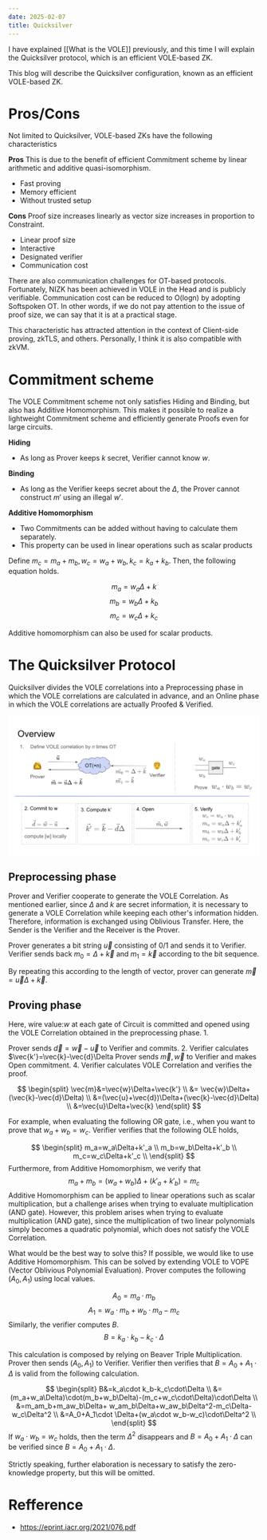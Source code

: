 ```yaml
---
date: 2025-02-07
title: Quicksilver
---
```

I have explained [[What is the VOLE]] previously, and this time I will explain the Quicksilver protocol, which is an efficient VOLE-based ZK.

This blog will describe the Quicksilver configuration, known as an efficient VOLE-based ZK.
# Pros/Cons
Not limited to Quicksilver, VOLE-based ZKs have the following characteristics

**Pros**
This is due to the benefit of efficient Commitment scheme by linear arithmetic and additive quasi-isomorphism.

- Fast proving
- Memory efficient
- Without trusted setup

**Cons**
Proof size increases linearly as vector size increases in proportion to Constraint.

- Linear proof size
- Interactive
- Designated verifier
- Communication cost

There are also communication challenges for OT-based protocols.
Fortunately, NIZK has been achieved in VOLE in the Head and is publicly verifiable.
Communication cost can be reduced to O(logn) by adopting Softspoken OT.
In other words, if we do not pay attention to the issue of proof size, we can say that it is at a practical stage.

This characteristic has attracted attention in the context of Client-side proving, zkTLS, and others.
Personally, I think it is also compatible with zkVM.

# Commitment scheme

The VOLE Commitment scheme not only satisfies Hiding and Binding, but also has Additive Homomorphism.
This makes it possible to realize a lightweight Commitment scheme and efficiently generate Proofs even for large circuits.

**Hiding**
- As long as Prover keeps $k$ secret, Verifier cannot know $w$.

**Binding**
- As long as the Verifier keeps secret about the $\Delta$, the Prover cannot construct $m'$ using an illegal $w'$.

**Additive Homomorphism**
- Two Commitments can be added without having to calculate them separately.
- This property can be used in linear operations such as scalar products

Define $m_c=m_a+m_b, w_c=w_a+w_b, k_c=k_a+k_b$.
Then, the following equation holds.

$$m_a=w_a\Delta+k$$
$$m_b=w_b\Delta+k_b$$
$$m_c=w_c\Delta+k_c$$

Additive homomorphism can also be used for scalar products.

# The Quicksilver Protocol


Quicksilver divides the VOLE correlations into a Preprocessing phase in which the VOLE correlations are calculated in advance, and an Online phase in which the VOLE correlations are actually Proofed & Verified.

![alt text](quicksilver_overview.png)

## Preprocessing phase

Prover and Verifier cooperate to generate the VOLE Correlation. As mentioned earlier, since $\Delta$ and $k$ are secret information, it is necessary to generate a VOLE Correlation while keeping each other's information hidden.
Therefore, information is exchanged using Oblivious Transfer. Here, the Sender is the Verifier and the Receiver is the Prover.

Prover generates a bit string $\vec{u}$ consisting of 0/1 and sends it to Verifier.
Verifier sends back $m_0=\Delta+\vec{k}$ and $m_1=\vec{k}$ according to the bit sequence.

By repeating this according to the length of vector, prover can generate $\vec{m}=\vec{u}\Delta+\vec{k}$.

## Proving phase

Here, wire value:$w$ at each gate of Circuit is committed and opened using the VOLE Correlation obtained in the preprocessing phase. 1.

Prover sends $\vec{d}=\vec{w}-\vec{u}$ to Verifier and commits. 2.
Verifier calculates $\vec{k'}=\vec{k}-\vec{d}\Delta
Prover sends $\vec{m},\vec{w}$ to Verifier and makes Open commitment. 4.
Verifier calculates VOLE Correlation and verifies the proof.

$$
\begin{split}
\vec{m}&=\vec{w}\Delta+\vec{k'} \\
	&= \vec{w}\Delta+(\vec{k}-\vec{d}\Delta) \\
	&=(\vec{u}+\vec{d})\Delta+(\vec{k}-\vec{d}\Delta) \\
	&=\vec{u}\Delta+\vec{k}
\end{split}
$$

For example, when evaluating the following OR gate, i.e., when you want to prove that $w_a+w_b=w_c$.
 Verifier verifies that the following OLE holds,

$$
\begin{split}
m_a=w_a\Delta+k'_a \\
m_b=w_b\Delta+k'_b \\
m_c=w_c\Delta+k'_c \\
\end{split}
$$
Furthermore, from Additive Homomorphism, we verify that
$$
m_a+m_b=(w_a+w_b)\Delta+(k'_a+k'_b)=m_c
$$
Additive Homomorphism can be applied to linear operations such as scalar multiplication, but a challenge arises when trying to evaluate multiplication (AND gate).
However, this problem arises when trying to evaluate multiplication (AND gate), since the multiplication of two linear polynomials simply becomes a quadratic polynomial, which does not satisfy the VOLE Correlation.

What would be the best way to solve this? If possible, we would like to use Additive Homomorphism.
This can be solved by extending VOLE to VOPE (Vector Oblivious Polynomial Evaluation).
Prover computes the following $(A_0,A_1)$ using local values.

$$A_0=m_a\cdot m_b$$
$$A_1=w_a\cdot m_b+w_b\cdot m_a-m_c$$
Similarly, the verifier computes $B$.
$$B=k_a\cdot k_b-k_c\cdot \Delta$$

This calculation is composed by relying on Beaver Triple Multiplication.
Prover then sends $(A_0,A_1)$ to Verifier.
Verifier then verifies that $B=A_0+A_1\cdot\Delta$ is valid from the following calculation.

$$
\begin{split}
B&=k_a\cdot k_b-k_c\cdot\Delta \\
 &=(m_a+w_a\Delta)\cdot(m_b+w_b\Delta)-(m_c+w_c\cdot\Delta)\cdot\Delta \\
 &=m_am_b+m_aw_b\Delta+ w_am_b\Delta+w_aw_b\Delta^2-m_c\Delta-w_c\Delta^2 \\
 &=A_0+A_1\cdot \Delta+(w_a\cdot w_b-w_c)\cdot\Delta^2 \\
\end{split}
$$
If $w_a\cdot w_b=w_c$ holds, then the term $\Delta^2$ disappears and $B=A_0+A_1\cdot\Delta$
can be verified since $B=A_0+A_1\cdot\Delta$.

Strictly speaking, further elaboration is necessary to satisfy the zero-knowledge property, but this will be omitted.

# Refference

- https://eprint.iacr.org/2021/076.pdf
